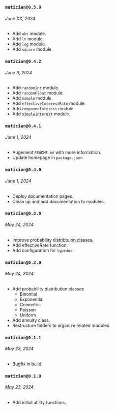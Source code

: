 ### `matician@0.5.0`

###### June XX, 2024

- Add `abs` module.
- Add `ln` module.
- Add `log` module.
- Add `square` module.

### `matician@0.4.2`

###### June 3, 2024

- Add `randomInt` module.
- Add `randomFloat` module.
- Add `sample` module.
- Add `effectiveInterestRate` module.
- Add `compoundInterest` module.
- Add `simpleInterest` module.

### `matician@0.4.1`

###### June 1, 2024

- Augement `README.md` with more information.
- Update homepage in `package.json`.

### `matician@0.4.0`

###### June 1, 2024

- Deploy documentation pages.
- Clean up and add documentation to modules.

### `matician@0.3.0`

###### May 24, 2024

- Improve probability distribtuion classes.
- Add effectiveRate function.
- Add configuration for `typedoc`

### `matician@0.2.0`

###### May 24, 2024

- Add probability distribution classes
  - Binomial
  - Exponential
  - Geometric
  - Poisson
  - Uniform
- Add annuity class.
- Restructure folders to organize related modules.

### `matician@0.1.1`

###### May 23, 2024

- Bugfix in build.

### `matician@0.1.0`

###### May 23, 2024

- Add initial utility functions.
